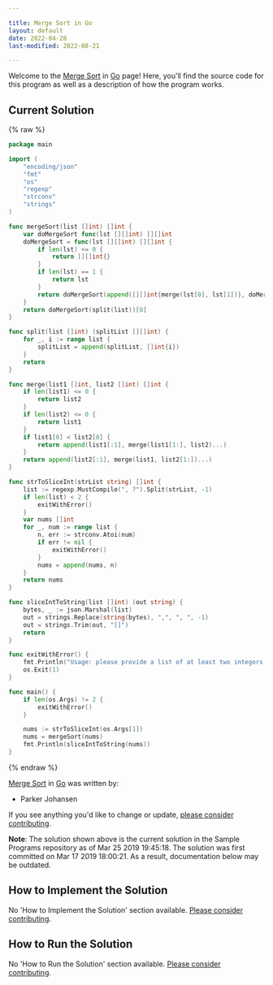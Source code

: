```yaml
---

title: Merge Sort in Go
layout: default
date: 2022-04-28
last-modified: 2022-08-21

---
```


Welcome to the [Merge Sort](https://sampleprograms.io/projects/merge-sort) in [Go](https://sampleprograms.io/languages/go) page! Here, you'll find the source code for this program as well as a description of how the program works.

## Current Solution

{% raw %}

```go
package main

import (
	"encoding/json"
	"fmt"
	"os"
	"regexp"
	"strconv"
	"strings"
)

func mergeSort(list []int) []int {
	var doMergeSort func(lst [][]int) [][]int
	doMergeSort = func(lst [][]int) [][]int {
		if len(lst) <= 0 {
			return [][]int{}
		}
		if len(lst) == 1 {
			return lst
		}
		return doMergeSort(append([][]int{merge(lst[0], lst[1])}, doMergeSort(lst[2:])...))
	}
	return doMergeSort(split(list))[0]
}

func split(list []int) (splitList [][]int) {
	for _, i := range list {
		splitList = append(splitList, []int{i})
	}
	return
}

func merge(list1 []int, list2 []int) []int {
	if len(list1) <= 0 {
		return list2
	}
	if len(list2) <= 0 {
		return list1
	}
	if list1[0] < list2[0] {
		return append(list1[:1], merge(list1[1:], list2)...)
	}
	return append(list2[:1], merge(list1, list2[1:])...)
}

func strToSliceInt(strList string) []int {
	list := regexp.MustCompile(", ?").Split(strList, -1)
	if len(list) < 2 {
		exitWithError()
	}
	var nums []int
	for _, num := range list {
		n, err := strconv.Atoi(num)
		if err != nil {
			exitWithError()
		}
		nums = append(nums, n)
	}
	return nums
}

func sliceIntToString(list []int) (out string) {
	bytes, _ := json.Marshal(list)
	out = strings.Replace(string(bytes), ",", ", ", -1)
	out = strings.Trim(out, "[]")
	return
}

func exitWithError() {
	fmt.Println("Usage: please provide a list of at least two integers to sort in the format \"1, 2, 3, 4, 5\"")
	os.Exit(1)
}

func main() {
	if len(os.Args) != 2 {
		exitWithError()
	}

	nums := strToSliceInt(os.Args[1])
	nums = mergeSort(nums)
	fmt.Println(sliceIntToString(nums))
}
```

{% endraw %}

[Merge Sort](https://sampleprograms.io/projects/merge-sort) in [Go](https://sampleprograms.io/languages/go) was written by:

- Parker Johansen

If you see anything you'd like to change or update, [please consider contributing](https://github.com/TheRenegadeCoder/sample-programs).

**Note**: The solution shown above is the current solution in the Sample Programs repository as of Mar 25 2019 19:45:18. The solution was first committed on Mar 17 2019 18:00:21. As a result, documentation below may be outdated.

## How to Implement the Solution

No 'How to Implement the Solution' section available. [Please consider contributing](https://github.com/TheRenegadeCoder/sample-programs-website).

## How to Run the Solution

No 'How to Run the Solution' section available. [Please consider contributing](https://github.com/TheRenegadeCoder/sample-programs-website).